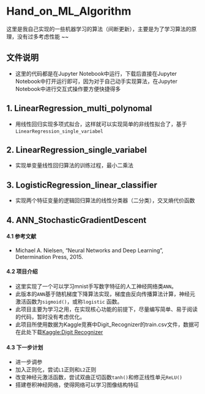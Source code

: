 # Hand_on_ML_Algorithm
这里是我自己实现的一些机器学习的算法（间断更新），主要是为了学习算法的原理，没有过多考虑性能 ~~
## 文件说明
- 这里的代码都是在Jupyter Notebook中运行，下载后直接在Jupyter Notebook中打开运行即可，因为对于自己动手实现算法，在Jupyter Notebook中进行交互式操作要方便快捷得多
## 1. LinearRegression_multi_polynomal
- 用线性回归实现多项式拟合，这样就可以实现简单的非线性拟合了，基于`LinearRegression_single_variabel`
## 2. LinearRegression_single_variabel
- 实现单变量线性回归算法的训练过程，最小二乘法
## 3. LogisticRegression_linear_classifier
- 实现两个特征变量的逻辑回归算法的线性分类器（二分类），交叉熵代价函数
## 4. ANN_StochasticGradientDescent
#### 4.1 参考文献
- Michael A. Nielsen, “Neural Networks and Deep Learning”, Determination Press, 2015.
#### 4.2 项目介绍
- 这里实现了一个可以学习mnist手写数字特征的人工神经网络类`ANN`。
- 此版本的`ANN`基于随机梯度下降算法实现，梯度由反向传播算法计算，神经元激活函数为`sigmoid()`，或称`logistic` 函数。
- 此项目主要为学习之用，在实现核心功能的前提下，尽量编写简单、易于阅读的代码，暂时没有考虑优化。
- 此项目所使用数据为Kaggle竞赛中Digit_Recognizer的train.csv文件，数据可在此处下载[Kaggle:Digit Recognizer](https://www.kaggle.com/c/digit-recognizer/data)
#### 4.3 下一步计划
- 进一步调参
- 加入正则化，尝试`L1`正则和`L2`正则
- 改变神经元激活函数，尝试双曲正切函数`tanh()`和修正线性单元`ReLU()`
- 搭建卷积神经网络，使得网络可以学习图像结构特征

